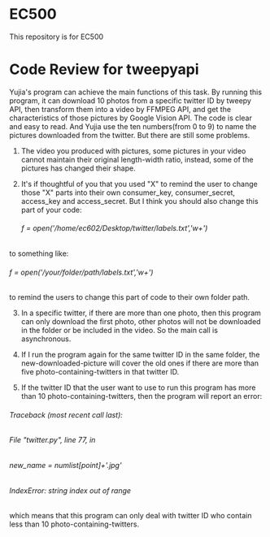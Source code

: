# EC500
This repository is for EC500

# Code Review for tweepyapi
Yujia's program can achieve the main functions of this task. By running this program, it can download 10 photos from a specific twitter ID by tweepy API, then transform them into a video by FFMPEG API, and get the characteristics of those pictures by Google Vision API. The code is clear and easy to read. And Yujia use the ten numbers(from 0 to 9) to name the pictures downloaded from the twitter. But there are still some problems.

1. The video you produced with pictures, some pictures in your video cannot maintain their original length-width ratio, instead, some of the pictures has changed their shape.

2. It's if thoughtful of you that you used "X" to remind the user to change those "X" parts into their own consumer_key, consumer_secret, access_key and access_secret. But I think you should also change this part of your code:
   ###### f = open('/home/ec602/Desktop/twitter/labels.txt','w+')
to something like:
   ###### f = open('/your/folder/path/labels.txt','w+')
to remind the users to change this part of code to their own folder path.

3. In a specific twitter, if there are more than one photo, then this program can only download the first photo, other photos will not be downloaded in the folder or be included in the video.
So the main call is asynchronous.

4. If I run the program again for the same twitter ID in the same folder, the new-downloaded-picture will cover the old ones if there are more than five photo-containing-twitters in that twitter ID.

5. If the twitter ID that the user want to use to run this program has more than 10 photo-containing-twitters, then the program will report an error:
###### Traceback (most recent call last):
######   File "twitter.py", line 77, in <module>
######     new_name = numlist[point]+'.jpg'
###### IndexError: string index out of range
which means that this program can only deal with twitter ID who contain less than 10 photo-containing-twitters.
